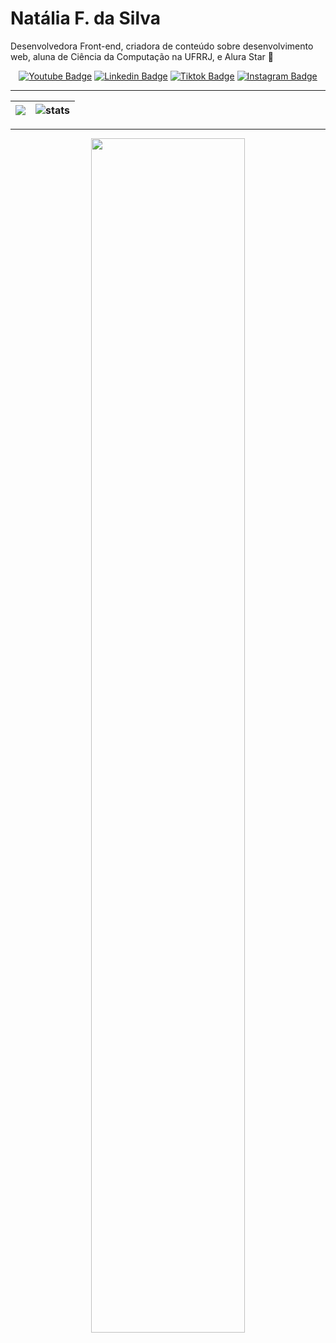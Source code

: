 # Natália F. da Silva

Desenvolvedora Front-end, criadora de conteúdo sobre desenvolvimento web, aluna de Ciência da Computação na UFRRJ, e Alura Star 🌟

<div width="100%" align="center">
  
  [![Youtube Badge](https://img.shields.io/badge/Natália%20F.%20Dev-ff0000?style=for-the-badge&logo=youtube&logoColor=white&link=https://www.youtube.com/c/nataliafdev)](https://www.youtube.com/c/nataliafdev)
  [![Linkedin Badge](https://img.shields.io/badge/Natália%20F.%20da%20Silva-0077B5?style=for-the-badge&logo=linkedin&logoColor=white&Linkedin&logoColor=white&link=https://www.linkedin.com/in/natalia-f-da-silva)](https://www.linkedin.com/in/natalia-f-da-silva)
  [![Tiktok Badge](https://img.shields.io/badge/Natália%20F.%20Dev-000000?style=for-the-badge&logo=tiktok&logoColor=white&link=https://www.tiktok.com/@nataliafdev)](https://www.tiktok.com/@nataliafdev)
  [![Instagram Badge](https://img.shields.io/badge/Natália%20F.%20Dev-E4405F?style=for-the-badge&logo=instagram&logoColor=white&link=https://www.instagram.com/nataliafdev)](https://www.instagram.com/nataliafdev)

</div>

___

| <img src="https://github-readme-stats.vercel.app/api?username=natalia-fs&theme=omni&show_icons=true" /> | <img src="https://github-readme-streak-stats.herokuapp.com/?user=natalia-fs&theme=omni" alt="stats" /> |
|:---:|:---:|

___

<div width="100%" align="center">
  <img width="70%" align="center" src="https://github-readme-stats.vercel.app/api/top-langs/?username=natalia-fs&langs_count=6&theme=omni&layout=compact" />
</div>

